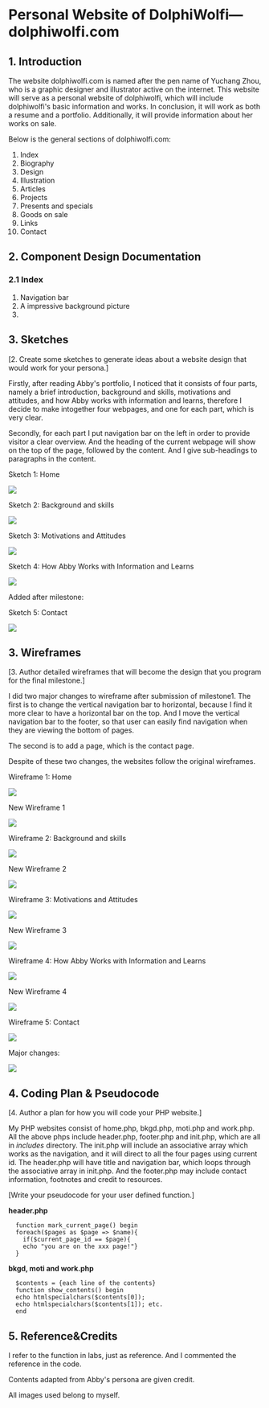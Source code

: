 

# Personal Website of DolphiWolfi—dolphiwolfi.com

## 1. Introduction

The website dolphiwolfi.com is named after the pen name of Yuchang Zhou, who is a graphic designer and illustrator active on the internet. This website will serve as a personal website of dolphiwolfi, which will include dolphiwolfi's basic information and works. In conclusion, it will work as both a resume and a portfolio. Additionally, it will provide information about her works on sale.

Below is the general sections of dolphiwolfi.com:
1. Index
2. Biography
3. Design
4. Illustration
5. Articles
6. Projects
7. Presents and specials
8. Goods on sale
9. Links
10. Contact

## 2. Component Design Documentation

### 2.1 Index

1. Navigation bar
2. A impressive background picture
3. 



## 3. Sketches

[2. Create some sketches to generate ideas about a website design that would work for your persona.]

Firstly, after reading Abby's portfolio, I noticed that it consists of four parts, namely a brief introduction, background and skills, motivations and attitudes, and how Abby works with information and learns, therefore I decide to make intogether four webpages, and one for each part, which is very clear.

Secondly, for each part I put navigation bar on the left in order to provide visitor a clear overview. And the heading of the current webpage will show on the top of the page, followed by the content. And I give sub-headings to paragraphs in the content.

Sketch 1: Home

![](sketch1_home.jpg)

Sketch 2: Background and skills

![](sketch2_bkgd.jpg)

Sketch 3: Motivations and Attitudes

![](sketch3_moti.jpg)

Sketch 4: How Abby Works with Information and Learns

![](sketch4_work.jpg)

Added after milestone:

Sketch 5: Contact

![](sketch5_contact.jpg)

## 3. Wireframes

[3. Author detailed wireframes that will become the design that you program for the final milestone.]

I did two major changes to wireframe after submission of milestone1.
The first is to change the vertical navigation bar to horizontal, because I find it more clear to have a horizontal bar on the top. And I move the vertical navigation bar to the footer, so that user can easily find navigation when they are viewing the bottom of pages.

The second is to add a page, which is the contact page.

Despite of these two changes, the websites follow the original wireframes.

Wireframe 1: Home

![](wireframe1_home.jpg)

New Wireframe 1

![](wireframe_home_new.jpg)

Wireframe 2: Background and skills

![](wireframe2_bkgd.jpg)

New Wireframe 2

![](wireframe_bkgd_new.jpg)

Wireframe 3: Motivations and Attitudes

![](wireframe3_moti.jpg)

New Wireframe 3

![](wireframe_moti_new.jpg)

Wireframe 4: How Abby Works with Information and Learns

![](wireframe4_work.jpg)

New Wireframe 4

![](wireframe_work_new.jpg)

Wireframe 5: Contact

![](wireframe_contact.jpg)

Major changes:

![](wireframe_change_new.jpg)

## 4. Coding Plan & Pseudocode

[4. Author a plan for how you will code your PHP website.]

My PHP websites consist of home.php, bkgd.php, moti.php and work.php. All the above phps include header.php, footer.php and init.php, which are all in *includes* directory. The init.php will include an associative array which works as the navigation, and it will direct to all the four pages using current id. The header.php will have title and navigation bar, which loops through the associative array in init.php. And the footer.php may include contact information, footnotes and credit to resources.

[Write your pseudocode for your user defined function.]


**header.php**

      function mark_current_page() begin
      foreach($pages as $page => $name){
        if($current_page_id == $page){
        echo "you are on the xxx page!"}
      }

**bkgd, moti and work.php**

      $contents = {each line of the contents}
      function show_contents() begin
      echo htmlspecialchars($contents[0]);
      echo htmlspecialchars($contents[1]); etc.
      end

## 5. Reference&Credits

I refer to the function in labs, just as reference. And I commented the reference in the code.

Contents adapted from Abby's persona are given credit.

All images used belong to myself.
